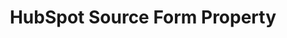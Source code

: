 ---
content-type: "api-form"
form-type: "source"
key: "source-form-properties-hubspot-object"

title: "HubSpot Source Form Property"
description: "{{ api.form-properties.source-forms.hubspot.description }}"

object-attributes:
  - name: "frequency_in_minutes"
    type: "string"
    description: |
      {{ connect.common.attributes.frequency | replace: "[INTEGRATION]","HubSpot" }}

  - name: "start_date"
    type: "string"
    description: |
      {{ connect.common.attributes.start-date | replace: "[INTEGRATION]","HubSpot" }}

examples: 
  - code: |
      {  
       "type":"platform.hubspot",
       "properties":{  
          "frequency_in_minutes":"30",
          "start_date":"2018-01-10T00:00:00Z"
        }
      }
---